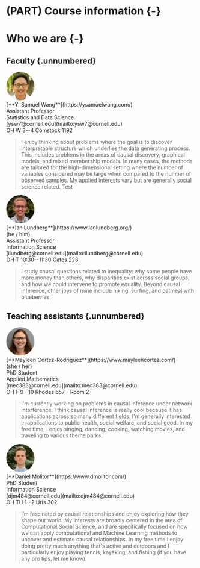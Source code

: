 
# (PART) Course information {-}

# Who we are {-}

<head>
<style>
img {
  border-radius: 50%;
}
</style>
</head>

## Faculty {.unnumbered}

<div class="row">
  <div class="column"><img src="assets/Sam.jpeg" style="width:75px"></div>
  <div class="col-md-5">[**Y. Samuel Wang**](https://ysamuelwang.com/)<br>Assistant Professor<br>Statistics and Data Science<br>
[ysw7@cornell.edu](mailto:ysw7@cornell.edu)<br>OH W 3--4 Comstock 1192</div>
</div>

> I enjoy thinking about problems where the goal is to discover interpretable structure which underlies the data generating process. This includes problems in the areas of causal discovery, graphical models, and mixed membership models. In many cases, the methods are tailored for the high-dimensional setting where the number of variables considered may be large when compared to the number of observed samples. My applied interests vary but are generally social science related. Test

<div class="row">
  <div class="column"><img src="assets/Ian.jpg" style="width:75px"></div>
  <div class="col-md-5">[**Ian Lundberg**](https://www.ianlundberg.org/)<br>(he / him)<br>Assistant Professor<br>Information Science<br>[ilundberg@cornell.edu](mailto:ilundberg@cornell.edu)<br>OH T 10:30--11:30 Gates 223</div>
</div>

>I study causal questions related to inequality: why some people have more money than others, why disparities exist across social groups, and how we could intervene to promote equality. Beyond causal inference, other joys of mine include hiking, surfing, and oatmeal with blueberries.

## Teaching assistants {.unnumbered}

<div class="row">
  <div class="column"><img src="assets/Mayleen.jpeg" style="width:75px"></div>
  <div class="col-md-5">[**Mayleen Cortez-Rodriguez**](https://www.mayleencortez.com/)<br>(she / her)<br>PhD Student<br>Applied Mathematics<br>
[mec383@cornell.edu](mailto:mec383@cornell.edu)<br> OH F 9--10 Rhodes 657 - Room 2</div>
</div>

> I'm currently working on problems in causal inference under network interference. I think causal inference is really cool because it has applications across so many different fields. I'm generally interested in applications to public health, social welfare, and social good. In my free time, I enjoy singing, dancing, cooking, watching movies, and traveling to various theme parks. 

<div class="row">
  <div class="column"><img src="assets/Daniel.png" style="width:75px"></div>
  <div class="col-md-5">[**Daniel Molitor**](https://www.dmolitor.com/)<br>PhD Student<br>Information Science<br>
[djm484@cornell.edu](mailto:djm484@cornell.edu)<br> OH TH 1--2 Uris 302</div>
</div>

> I’m fascinated by causal relationships and enjoy exploring how they shape our world. My interests are broadly centered in the area of Computational Social Science, and are specifically focused on how we can apply computational and Machine Learning methods to uncover and estimate causal relationships. In my free time I enjoy doing pretty much anything that's active and outdoors and I particularly enjoy playing tennis, kayaking, and fishing (if you have any pro tips, let me know).

